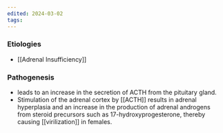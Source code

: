 ```yaml
---
edited: 2024-03-02
tags:
---
```

### Etiologies
- [[Adrenal Insufficiency]] 
### Pathogenesis
- leads to an increase in the secretion of ACTH from the pituitary gland. 
- Stimulation of the adrenal cortex by [[ACTH]] results in adrenal hyperplasia and an increase in the production of adrenal androgens from steroid precursors such as 17-hydroxyprogesterone, thereby causing [[virilization]] in females.